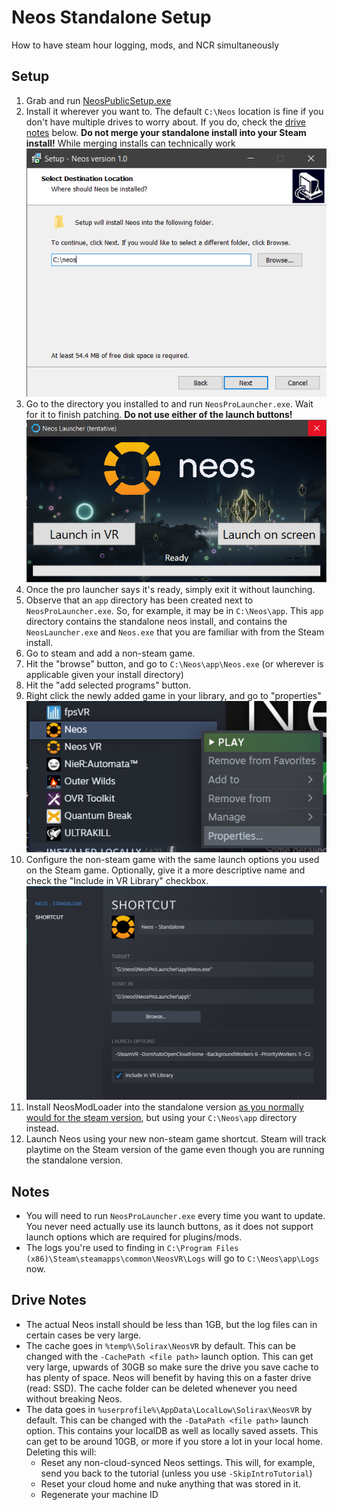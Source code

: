 # Neos Standalone Setup
How to have steam hour logging, mods, and NCR simultaneously

## Setup
1. Grab and run [NeosPublicSetup.exe](https://assets.neos.com/install/NeosPublicSetup.exe) 
2. Install it wherever you want to. The default `C:\Neos` location is fine if you don't have multiple drives to worry about. If you do, check the [drive notes](#drive-notes) below. **Do not merge your standalone install into your Steam install!** While merging installs can technically work
   ![NeosPublicSetup.exe screenshot](img/NeosPublicSetup.png)
3. Go to the directory you installed to and run `NeosProLauncher.exe`. Wait for it to finish patching. **Do not use either of the launch buttons!**
   ![NeosProLauncher.exe screenshot](img/NeosProLauncher.png)
4. Once the pro launcher says it's ready, simply exit it without launching.
5. Observe that an `app` directory has been created next to `NeosProLauncher.exe`. So, for example, it may be in `C:\Neos\app`. This `app` directory contains the standalone neos install, and contains the `NeosLauncher.exe` and `Neos.exe` that you are familiar with from the Steam install.
6. Go to steam and add a non-steam game.
7. Hit the "browse" button, and go to `C:\Neos\app\Neos.exe` (or wherever is applicable given your install directory)
8. Hit the "add selected programs" button.
9. Right click the newly added game in your library, and go to "properties"
   ![right click properties screenshot](img/non_steam_game_properties_1.png)
10. Configure the non-steam game with the same launch options you used on the Steam game. Optionally, give it a more descriptive name and check the "Include in VR Library" checkbox.
    ![non steam game properties screenshot](img/non_steam_game_properties_2.png)
11. Install NeosModLoader into the standalone version [as you normally would for the steam version](../README.md#installation), but using your `C:\Neos\app` directory instead.
12. Launch Neos using your new non-steam game shortcut. Steam will track playtime on the Steam version of the game even though you are running the standalone version.

## Notes
- You will need to run `NeosProLauncher.exe` every time you want to update. You never need actually use its launch buttons, as it does not support launch options which are required for plugins/mods.
- The logs you're used to finding in `C:\Program Files (x86)\Steam\steamapps\common\NeosVR\Logs` will go to `C:\Neos\app\Logs` now.

## Drive Notes
- The actual Neos install should be less than 1GB, but the log files can in certain cases be very large.
- The cache goes in `%temp%\Solirax\NeosVR` by default. This can be changed with the `-CachePath <file path>` launch option. This can get very large, upwards of 30GB so make sure the drive you save cache to has plenty of space. Neos will benefit by having this on a faster drive (read: SSD). The cache folder can be deleted whenever you need without breaking Neos.
- The data goes in `%userprofile%\AppData\LocalLow\Solirax\NeosVR` by default. This can be changed with the `-DataPath <file path>` launch option. This contains your localDB as well as locally saved assets. This can get to be around 10GB, or more if you store a lot in your local home. Deleting this will:
  - Reset any non-cloud-synced Neos settings. This will, for example, send you back to the tutorial (unless you use `-SkipIntroTutorial`)
  - Reset your cloud home and nuke anything that was stored in it.
  - Regenerate your machine ID

